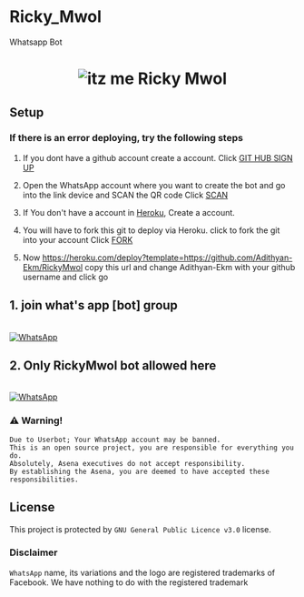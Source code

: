 # Ricky_Mwol
Whatsapp Bot

<h1 align="center">
  <img src="https://raw.githubusercontent.com/Adithyan-Ekm/Ricky_Mwol/master/https://giphy.com/stickers/https://drive.google.com/file/d/1t3QlXrClTrJjfc-oPvcB5lNc55TwDw5t/view?usp=drivesdk" alt="itz me Ricky Mwol" />
</h1>
  
## Setup


  ### If there is an error deploying, try the following steps
  
1. If you dont have a github account create a account. Click [GIT HUB SIGN UP](https://github.com/signup/)

2. Open the WhatsApp account where you want to create the bot and go into the link device and SCAN the QR code Click [SCAN](https://replit.com/@Adithyan-Ekm/RickyMwol)
 
3. If You don't have a account in [Heroku](https://signup.heroku.com/), Create a account.

4. You will have to fork this git to deploy via Heroku.
  click to fork the git into your account
 Click [FORK](https://github.com/Adithyan-Ekm/RickyMwol/fork)

5. Now https://heroku.com/deploy?template=https://github.com/Adithyan-Ekm/RickyMwol copy this url and change Adithyan-Ekm with your github username and click go<br>
## 1. join what's app [bot] group 
<br>
<a href="https://chat.whatsapp.com/LhVZI1PeWCEF6cMx7CQCfW"><img alt="WhatsApp" src="https://img.shields.io/badge/-Whatsapp%20Group-red?style=for-the-badge&logo=whatsapp&logoColor=white"/></a> 
   <br> 

## 2. Only RickyMwol bot allowed here

 <br>
<a href="https://chat.whatsapp.com/LhVZI1PeWCEF6cMx7CQCfW"><img alt="WhatsApp" src="https://img.shields.io/badge/-Whatsapp%20Group-blue?style=for-the-badge&logo=whatsapp&logoColor=white"/></a> 
   <br>
   
   
### ⚠️ Warning! 
```
Due to Userbot; Your WhatsApp account may be banned.
This is an open source project, you are responsible for everything you do. 
Absolutely, Asena executives do not accept responsibility.
By establishing the Asena, you are deemed to have accepted these responsibilities.
```


## License
This project is protected by `GNU General Public Licence v3.0` license.

### Disclaimer
`WhatsApp` name, its variations and the logo are registered trademarks of Facebook. We have nothing to do with the registered trademark
